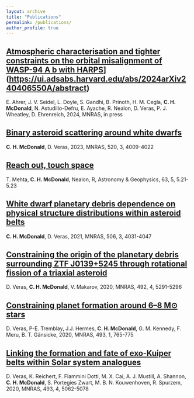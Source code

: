 ```yaml
---
layout: archive
title: "Publications"
permalink: /publications/
author_profile: true
---
```


[Atmospheric characterisation and tighter constraints on the orbital misalignment of WASP-94 A b with HARPS]([)](https://ui.adsabs.harvard.edu/abs/2024arXiv240406550A/abstract)
------
E. Ahrer, J. V. Seidel, L. Doyle, S. Gandhi, B. Prinoth, H. M. Cegla, **C. H. McDonald**, N. Astudillo-Defru, E. Ayache, R. Nealon, D. Veras, P. J. Wheatley, D. Ehrenreich, 2024, MNRAS, in press

[Binary asteroid scattering around white dwarfs](https://ui.adsabs.harvard.edu/abs/2023MNRAS.520.4009M/abstract)
------
**C. H. McDonald**, D. Veras, 2023, MNRAS, 520, 3, 4009-4022

[Reach out, touch space](https://ui.adsabs.harvard.edu/abs/2022A%26G....63.5.21M/abstract)
------
T. Mehta, **C. H. McDonald**, Nealon, R,  Astronomy & Geophysics, 63, 5, 5.21-5.23

[White dwarf planetary debris dependence on physical structure distributions within asteroid belts](https://ui.adsabs.harvard.edu/abs/2021MNRAS.506.4031M/abstract)
------
**C. H. McDonald**, D. Veras, 2021, MNRAS, 506, 3, 4031-4047

[Constraining the origin of the planetary debris surrounding ZTF J0139+5245 through rotational fission of a triaxial asteroid](https://ui.adsabs.harvard.edu/abs/2020MNRAS.492.5291V/abstract)
------
D. Veras, **C. H. McDonald**, V. Makarov, 2020, MNRAS, 492, 4, 5291-5296

[Constraining planet formation around 6–8 M⊙ stars](https://ui.adsabs.harvard.edu/abs/2020MNRAS.493..765V/abstract)
------
D. Veras, P-E. Tremblay, J.J. Hermes, **C. H. McDonald**, G. M. Kennedy, F. Meru, B. T. Gänsicke, 2020, MNRAS, 493, 1, 765-775

[Linking the formation and fate of exo-Kuiper belts within Solar system analogues](https://ui.adsabs.harvard.edu/abs/2020MNRAS.493.5062V/abstract)
------
D. Veras, K. Reichert, F. Flammini Dotti, M. X. Cai, A. J. Mustill, A. Shannon, **C. H. McDonald**, S. Portegies Zwart, M. B. N. Kouwenhoven, R. Spurzem, 2020, MNRAS, 493, 4, 5062-5078


